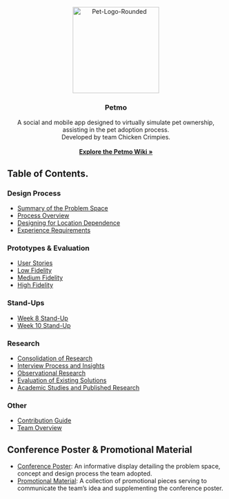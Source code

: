 <p align="center">
  <a href="https://ibb.co/vP5Pvcx"><img src="https://i.ibb.co/gT1TFrM/Pet-Logo-Rounded.png" alt="Pet-Logo-Rounded" width="200" height="200"></a>
</p>

<h3 align="center">Petmo</h3>

<p align="center">
  A social and mobile app designed to virtually simulate pet ownership, assisting in the pet adoption process.
  <br>
  Developed by team Chicken Crimpies.
  <br>
  <br>
  <a href="https://github.com/Chicken-Crimpies/petmo/wiki"><strong>Explore the Petmo Wiki »</strong></a>
</p>


## Table of Contents.

### Design Process
- [Summary of the Problem Space](https://github.com/Chicken-Crimpies/petmo/wiki/Summary-of-Problem-Space)
- [Process Overview](https://github.com/Chicken-Crimpies/petmo/wiki/Process-Overview)
- [Designing for Location Dependence](https://github.com/Chicken-Crimpies/petmo/wiki/Designing-for-Location-Dependence)
- [Experience Requirements](https://github.com/Chicken-Crimpies/petmo/wiki/Experience-Requirements)

### Prototypes & Evaluation
- [User Stories](https://github.com/Chicken-Crimpies/petmo/wiki/User-Stories)
- [Low Fidelity](https://github.com/Chicken-Crimpies/petmo/wiki/Low-Fidelity-Prototype)
- [Medium Fidelity](https://github.com/Chicken-Crimpies/petmo/wiki/Medium-Fidelity)
- [High Fidelity](https://github.com/Chicken-Crimpies/petmo/wiki/High-Fidelity)

### Stand-Ups
- [Week 8 Stand-Up](https://github.com/Chicken-Crimpies/petmo/wiki/Week-8-Stand-Up)
- [Week 10 Stand-Up](https://github.com/Chicken-Crimpies/petmo/wiki/Week-10-Stand-Up)

### Research
- [Consolidation of Research](https://github.com/Chicken-Crimpies/petmo/wiki/Consolidation-of-Research)
- [Interview Process and Insights](https://github.com/Chicken-Crimpies/petmo/wiki/Interview-Process-and-Insights)
- [Observational Research](https://github.com/Chicken-Crimpies/petmo/wiki/Observational-Research)
- [Evaluation of Existing Solutions](https://github.com/Chicken-Crimpies/petmo/wiki/Evaluation-of-Existing-Solutions)
- [Academic Studies and Published Research](https://github.com/Chicken-Crimpies/petmo/wiki/Academic-Studies-and-Published-Research)

### Other
- [Contribution Guide](https://github.com/Chicken-Crimpies/petmo/wiki/Contribution-Guide)
- [Team Overview](https://github.com/Chicken-Crimpies/petmo/wiki/The-Team)

## Conference Poster & Promotional Material
- [Conference Poster](): An informative display detailing the problem space, concept and design process the team adopted.
- [Promotional Material](): A collection of promotional pieces serving to communicate the team’s idea and supplementing the conference poster.
